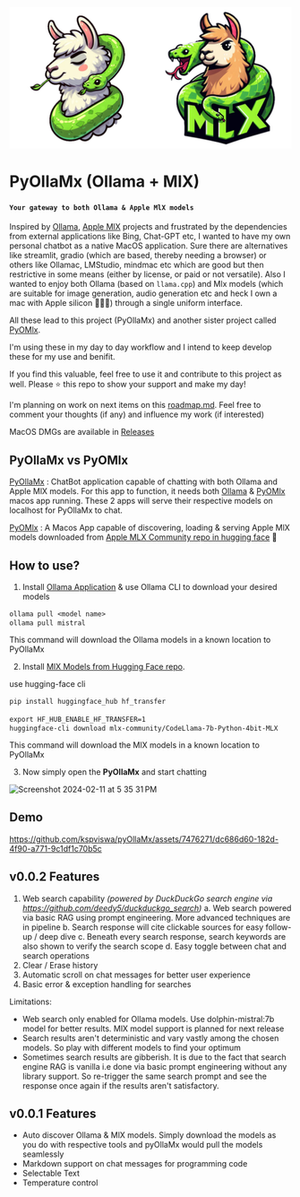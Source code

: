 ![](assets/logos/combined_logos.png)
# PyOllaMx (Ollama + MlX)
#### `Your gateway to both Ollama & Apple MlX models`

Inspired by [Ollama](https://github.com/ollama/ollama), [Apple MlX](https://github.com/ml-explore/mlx) projects and frustrated by the dependencies from external applications like Bing, Chat-GPT etc, I wanted to have my own personal chatbot as a native MacOS application. Sure there are alternatives like streamlit, gradio (which are based, thereby needing a browser) or others like Ollamac, LMStudio, mindmac etc which are good but then restrictive in some means (either by license, or paid or not versatile). Also I wanted to enjoy both Ollama (based on `llama.cpp`) and Mlx models (which are suitable for image generation, audio generation etc and heck I own a mac with Apple silicon 👨🏻‍💻) through a single uniform interface.

All these lead to this project (PyOllaMx) and another sister project called [PyOMlx](https://github.com/kspviswa/PyOMlx).

I'm using these in my day to day workflow and I intend to keep develop these for my use and benifit.

If you find this valuable, feel free to use it and contribute to this project as well. Please ⭐️ this repo to show your support and make my day!

I'm planning on work on next items on this [roadmap.md](roadmap.md). Feel free to comment your thoughts (if any) and influence my work (if interested)

MacOS DMGs are available in [Releases](https://github.com/kspviswa/pyOllaMx/releases)

## PyOllaMx vs PyOMlx

[PyOllaMx](https://github.com/kspviswa/pyOllaMx) : ChatBot application capable of chatting with both Ollama and Apple MlX models. For this app to function, it needs both [Ollama](https://github.com/ollama/ollama) & [PyOMlx](https://github.com/kspviswa/PyOMlx) macos app running. These 2 apps will serve their respective models on localhost for PyOllaMx to chat.

[PyOMlx](https://github.com/kspviswa/PyOMlx) : A Macos App capable of discovering, loading & serving Apple MlX models downloaded from [Apple MLX Community repo in hugging face](https://huggingface.co/mlx-community) 🤗

## How to use?

1) Install [Ollama Application](https://ollama.ai/download) & use Ollama CLI to download your desired models
```
ollama pull <model name>
ollama pull mistral
```
This command will download the Ollama models in a known location to PyOllaMx

2) Install [MlX Models from Hugging Face repo](https://huggingface.co/mlx-community).

use hugging-face cli
```
pip install huggingface_hub hf_transfer

export HF_HUB_ENABLE_HF_TRANSFER=1
huggingface-cli download mlx-community/CodeLlama-7b-Python-4bit-MLX
```
This command will download the MlX models in a known location to PyOllaMx

3) Now simply open the **PyOllaMx** and start chatting

![Screenshot 2024-02-11 at 5 35 31 PM](https://github.com/kspviswa/pyOllaMx/assets/7476271/17adc063-9ebb-443c-b976-c66d78eb55a6)

## Demo

https://github.com/kspviswa/pyOllaMx/assets/7476271/dc686d60-182d-4f90-a771-9c1df1c70b5c

## v0.0.2 Features

1. Web search capability _(powered by DuckDuckGo search engine via https://github.com/deedy5/duckduckgo_search)_
    a. Web search powered via basic RAG using prompt engineering. More advanced techniques are in pipeline
    b. Search response will cite clickable sources for easy follow-up / deep dive
    c. Beneath every search response, search keywords are also shown to verify the search scope
    d. Easy toggle between chat and search operations 
2. Clear / Erase history 
3. Automatic scroll on chat messages for better user experience
4. Basic error & exception handling for searches

Limitations:

- Web search only enabled for Ollama models. Use dolphin-mistral:7b model for better results. MlX model support is planned for next release
- Search results aren't deterministic and vary vastly among the chosen models. So play with different models to find your optimum
- Sometimes search results are gibberish. It is due to the fact that search engine RAG is vanilla i.e done via basic prompt engineering without any library support. So re-trigger the same search prompt and see the response once again if the results aren't satisfactory.

## v0.0.1 Features

- Auto discover Ollama & MlX models. Simply download the models as you do with respective tools and pyOllaMx would pull the models seamlessly
- Markdown support on chat messages for programming code
- Selectable Text
- Temperature control
